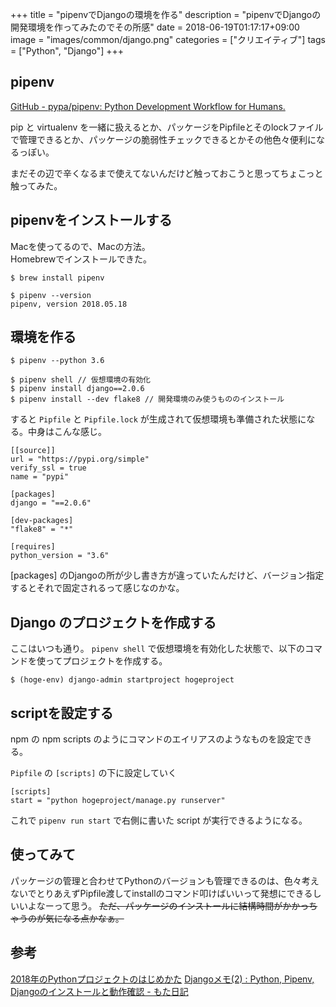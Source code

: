 +++
title = "pipenvでDjangoの環境を作る"
description = "pipenvでDjangoの開発環境を作ってみたのでその所感"
date = 2018-06-19T01:17:17+09:00
image = "images/common/django.png"
categories = ["クリエイティブ"]
tags = ["Python", "Django"]
+++



## pipenv
[GitHub - pypa/pipenv: Python Development Workflow for Humans.](https://github.com/pypa/pipenv)

pip と virtualenv を一緒に扱えるとか、パッケージをPipfileとそのlockファイルで管理できるとか、パッケージの脆弱性チェックできるとかその他色々便利になるっぽい。

まだその辺で辛くなるまで使えてないんだけど触っておこうと思ってちょこっと触ってみた。

## pipenvをインストールする
Macを使ってるので、Macの方法。  
Homebrewでインストールできた。

```
$ brew install pipenv

$ pipenv --version
pipenv, version 2018.05.18
```

## 環境を作る
```
$ pipenv --python 3.6

$ pipenv shell // 仮想環境の有効化
$ pipenv install django==2.0.6
$ pipenv install --dev flake8 // 開発環境のみ使うもののインストール
```

すると ``Pipfile``  と ``Pipfile.lock`` が生成されて仮想環境も準備された状態になる。中身はこんな感じ。

```
[[source]]
url = "https://pypi.org/simple"
verify_ssl = true
name = "pypi"

[packages]
django = "==2.0.6"

[dev-packages]
"flake8" = "*"

[requires]
python_version = "3.6"
```

[packages] のDjangoの所が少し書き方が違っていたんだけど、バージョン指定するとそれで固定されるって感じなのかな。

## Django のプロジェクトを作成する
ここはいつも通り。
``pipenv shell`` で仮想環境を有効化した状態で、以下のコマンドを使ってプロジェクトを作成する。

```
$ (hoge-env) django-admin startproject hogeproject
```

## scriptを設定する
npm の npm scripts のようにコマンドのエイリアスのようなものを設定できる。

``Pipfile`` の ``[scripts]`` の下に設定していく

```
[scripts]
start = "python hogeproject/manage.py runserver"
```

これで ``pipenv run start`` で右側に書いた script が実行できるようになる。

## 使ってみて
パッケージの管理と合わせてPythonのバージョンも管理できるのは、色々考えないでとりあえずPipfile渡してinstallのコマンド叩けばいいって発想にできるしいいよなーって思う。 ~~ただ、パッケージのインストールに結構時間がかかっちゃうのが気になる点かなぁ。~~

## 参考
[2018年のPythonプロジェクトのはじめかた](https://qiita.com/sl2/items/1e503952b9506a0539ea)
[Djangoメモ(2) : Python, Pipenv, Djangoのインストールと動作確認 - もた日記](https://wonderwall.hatenablog.com/entry/2018/03/04/220000)
